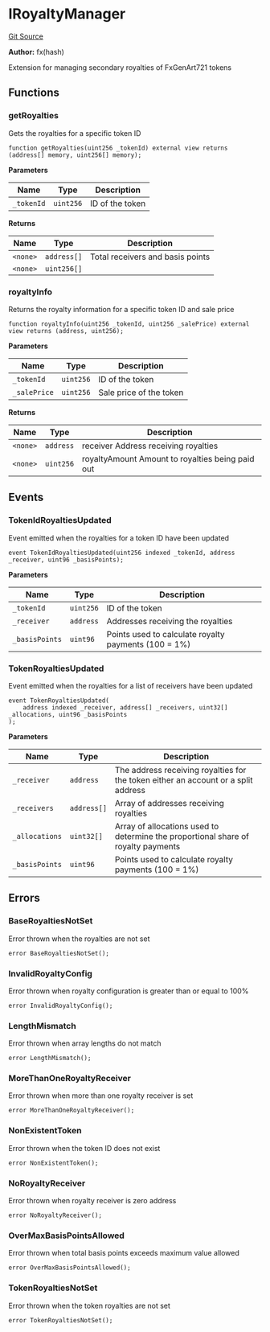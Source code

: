 # IRoyaltyManager
[Git Source](https://github.com/fxhash/fxhash-evm-contracts/blob/437282be235abab247d75ca27e240f794022a9e1/src/interfaces/IRoyaltyManager.sol)

**Author:**
fx(hash)

Extension for managing secondary royalties of FxGenArt721 tokens


## Functions
### getRoyalties

Gets the royalties for a specific token ID


```solidity
function getRoyalties(uint256 _tokenId) external view returns (address[] memory, uint256[] memory);
```
**Parameters**

|Name|Type|Description|
|----|----|-----------|
|`_tokenId`|`uint256`|ID of the token|

**Returns**

|Name|Type|Description|
|----|----|-----------|
|`<none>`|`address[]`|Total receivers and basis points|
|`<none>`|`uint256[]`||


### royaltyInfo

Returns the royalty information for a specific token ID and sale price


```solidity
function royaltyInfo(uint256 _tokenId, uint256 _salePrice) external view returns (address, uint256);
```
**Parameters**

|Name|Type|Description|
|----|----|-----------|
|`_tokenId`|`uint256`|ID of the token|
|`_salePrice`|`uint256`|Sale price of the token|

**Returns**

|Name|Type|Description|
|----|----|-----------|
|`<none>`|`address`|receiver Address receiving royalties|
|`<none>`|`uint256`|royaltyAmount Amount to royalties being paid out|


## Events
### TokenIdRoyaltiesUpdated
Event emitted when the royalties for a token ID have been updated


```solidity
event TokenIdRoyaltiesUpdated(uint256 indexed _tokenId, address _receiver, uint96 _basisPoints);
```

**Parameters**

|Name|Type|Description|
|----|----|-----------|
|`_tokenId`|`uint256`|ID of the token|
|`_receiver`|`address`|Addresses receiving the royalties|
|`_basisPoints`|`uint96`|Points used to calculate royalty payments (100 = 1%)|

### TokenRoyaltiesUpdated
Event emitted when the royalties for a list of receivers have been updated


```solidity
event TokenRoyaltiesUpdated(
    address indexed _receiver, address[] _receivers, uint32[] _allocations, uint96 _basisPoints
);
```

**Parameters**

|Name|Type|Description|
|----|----|-----------|
|`_receiver`|`address`|The address receiving royalties for the token either an account or a split address|
|`_receivers`|`address[]`|Array of addresses receiving royalties|
|`_allocations`|`uint32[]`|Array of allocations used to determine the proportional share of royalty payments|
|`_basisPoints`|`uint96`|Points used to calculate royalty payments (100 = 1%)|

## Errors
### BaseRoyaltiesNotSet
Error thrown when the royalties are not set


```solidity
error BaseRoyaltiesNotSet();
```

### InvalidRoyaltyConfig
Error thrown when royalty configuration is greater than or equal to 100%


```solidity
error InvalidRoyaltyConfig();
```

### LengthMismatch
Error thrown when array lengths do not match


```solidity
error LengthMismatch();
```

### MoreThanOneRoyaltyReceiver
Error thrown when more than one royalty receiver is set


```solidity
error MoreThanOneRoyaltyReceiver();
```

### NonExistentToken
Error thrown when the token ID does not exist


```solidity
error NonExistentToken();
```

### NoRoyaltyReceiver
Error thrown when royalty receiver is zero address


```solidity
error NoRoyaltyReceiver();
```

### OverMaxBasisPointsAllowed
Error thrown when total basis points exceeds maximum value allowed


```solidity
error OverMaxBasisPointsAllowed();
```

### TokenRoyaltiesNotSet
Error thrown when the token royalties are not set


```solidity
error TokenRoyaltiesNotSet();
```

